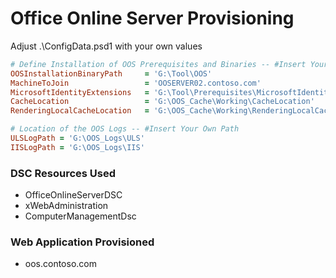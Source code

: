 # Office Online Server Provisioning

Adjust .\ConfigData.psd1 with your own values

```ruby
# Define Installation of OOS Prerequisites and Binaries -- #Insert Your Own Path
OOSInstallationBinaryPath     = 'G:\Tool\OOS'
MachineToJoin                 = 'OOSERVER02.contoso.com'
MicrosoftIdentityExtensions   = 'G:\Tool\Prerequisites\MicrosoftIdentityExtensions-64.msi'
CacheLocation                 = 'G:\OOS_Cache\Working\CacheLocation'
RenderingLocalCacheLocation   = 'G:\OOS_Cache\Working\RenderingLocalCacheLocation'

# Location of the OOS Logs -- #Insert Your Own Path
ULSLogPath = 'G:\OOS_Logs\ULS'
IISLogPath = 'G:\OOS_Logs\IIS'
```

### DSC Resources Used  
- OfficeOnlineServerDSC
- xWebAdministration
- ComputerManagementDsc

### Web Application Provisioned  
- oos.contoso.com
